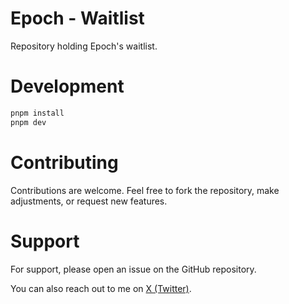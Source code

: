 # Epoch - Waitlist

Repository holding Epoch's waitlist.

# Development


```bash
pnpm install
pnpm dev
```

# Contributing

Contributions are welcome. Feel free to fork the repository, make adjustments, or request new features.

# Support

For support, please open an issue on the GitHub repository.

You can also reach out to me on [X (Twitter)](https://x.com/intent/follow?screen_name=raphaelsalaja).
